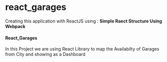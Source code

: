 # react_garages
Creating this application with  ReactJS  using : **Simple Raect Structure Using Webpack** 


#### React_Garages

In this Project we are using React Library to map the Availabilty of Garages from City and showing as a Dashboard



